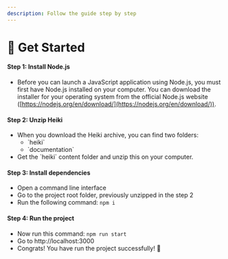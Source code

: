 ```yaml
---
description: Follow the guide step by step
---
```


# 🚀 Get Started

#### Step 1: Install Node.js

* Before you can launch a JavaScript application using Node.js, you must first have Node.js installed on your computer. You can download the installer for your operating system from the official Node.js website ([https://nodejs.org/en/download/](https://nodejs.org/en/download/)).

#### Step 2: Unzip Heiki

* When you download the Heiki archive, you can find two folders:
  * \`heiki\`
  * \`documentation\`
* Get the \`heiki\` content folder and unzip this on your computer.

#### Step 3: Install dependencies

* Open a command line interface
* Go to the project root folder, previously unzipped in the step 2
* Run the following command: `npm i`

#### Step 4: Run the project

* Now run this command: `npm run start`
* Go to http://localhost:3000
* Congrats! You have run the project successfully! :tada:
